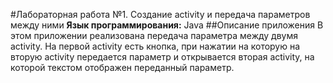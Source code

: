 #Лабораторная работа №1. Создание activity и передача параметров между ними
**Язык программирования:** Java
##Описание приложения
В этом приложении реализована передача параметра между двумя activity. На первой activity есть кнопка, при нажатии на которую на вторую activity передается параметр и открывается вторая activity, на которой текстом отображен переданный параметр.
